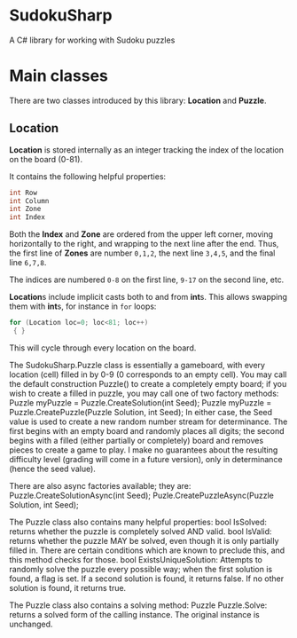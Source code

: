 # SudokuSharp
A C# library for working with Sudoku puzzles

# Main classes
There are two classes introduced by this library: **Location** and **Puzzle**.

## Location
**Location** is stored internally as an integer tracking the index of the location on the board (0-81).

It contains the following helpful properties:
```c#
int Row
int Column
int Zone
int Index
```
Both the **Index** and **Zone** are ordered from the upper left corner, moving horizontally to the right, and wrapping to the next line after the end. Thus, the first line of **Zones** are number `0,1,2`, the next line `3,4,5`, and the final line `6,7,8`.

The indices are numbered `0-8` on the first line, `9-17` on the second line, etc.

**Location**s include implicit casts both to and from **int**s. This allows swapping them with **int**s, for instance in `for` loops:

```c#
for (Location loc=0; loc<81; loc++)
 { }
```
This will cycle through every location on the board.

The SudokuSharp.Puzzle class is essentially a gameboard, with every location (cell) filled in by 0-9 (0 corresponds to an empty cell).
You may call the default construction Puzzle() to create a completely empty board; if you wish to create a filled in puzzle, you may call one of two factory methods:
Puzzle myPuzzle = Puzzle.CreateSolution(int Seed);
Puzzle myPuzzle = Puzzle.CreatePuzzle(Puzzle Solution, int Seed);
In either case, the Seed value is used to create a new random number stream for determinance.
The first begins with an empty board and randomly places all digits; the second begins with a filled (either partially or completely) board and removes pieces to create a game to play. I make no guarantees about the resulting difficulty level (grading will come in a future version), only in determinance (hence the seed value).

There are also async factories available; they are:
Puzzle.CreateSolutionAsync(int Seed);
Puzle.CreatePuzzleAsync(Puzzle Solution, int Seed);

The Puzzle class also contains many helpful properties:
bool IsSolved: returns whether the puzzle is completely solved AND valid.
bool IsValid: returns whether the puzzle MAY be solved, even though it is only partially filled in. There are certain conditions which are known to preclude this, and this method checks for those.
bool ExistsUniqueSolution: Attempts to randomly solve the puzzle every possible way; when the first solution is found, a flag is set. If a second solution is found, it returns false. If no other solution is found, it returns true.

The Puzzle class also contains a solving method:
Puzzle Puzzle.Solve: returns a solved form of the calling instance. The original instance is unchanged.
